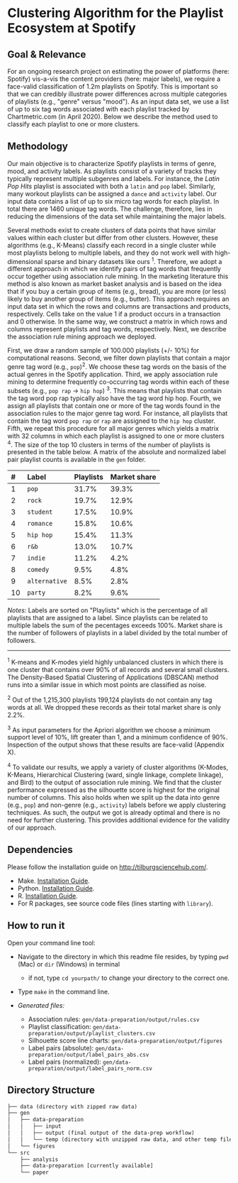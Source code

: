 # Clustering Algorithm for the Playlist Ecosystem at Spotify

## Goal & Relevance

For an ongoing research project on estimating the power of platforms (here: Spotify) vis-a-vis the content providers (here: major labels), we require
a face-valid classification of 1.2m playlists on Spotify. This is important so that we can credibly illustrate power differences across multiple categories of playlists (e.g., "genre" versus "mood"). As an input data set, we use a list of up to six tag words associated with each playlist tracked by Chartmetric.com (in April 2020). Below we describe the method used to classify each playlist to one or more clusters. 

## Methodology

Our main objective is to characterize Spotify playlists in terms of genre, mood, and activity labels. As playlists consist of a variety of tracks they typically represent multiple subgenres and labels. For instance, the *Latin Pop Hits* playlist is associated with both a `latin` and `pop` label. Similarly, many workout playlists can be assigned a `dance` and `activity` label. Our input data contains a list of up to six micro tag words for each playlist. In total there are 1460 unique tag words. The challenge, therefore, lies in reducing the dimensions of the data set while maintaining the major labels. 

Several methods exist to create clusters of data points that have similar values within each cluster but differ from other clusters. However, these algorithms (e.g., K-Means) classify each record in a single cluster while most playlists belong to multiple labels, and they do not work well with high-dimensional sparse and binary datasets like ours <sup>1</sup>. Therefore, we adopt a different approach in which we identify pairs of tag words that frequently occur together using association rule mining. In the marketing literature this method is also known as market basket analysis and is based on the idea that if you buy a certain group of items (e.g., bread), you are more (or less) likely to buy another group of items (e.g., butter). This approach requires an input data set in which the rows and columns are transactions and products, respectively. Cells take on the value 1 if a product occurs in a transaction and 0 otherwise. In the same way, we construct a matrix in which rows and columns represent playlists and tag words, respectively. Next, we describe the association rule mining approach we deployed. 

First, we draw a random sample of 100.000 playlists (+/- 10%) for computational reasons. Second, we filter down playlists that contain a major genre tag word (e.g., `pop`)<sup>2</sup>. We choose these tag words on the basis of the actual genres in the Spotify application. Third, we apply association rule mining to determine frequently co-occurring tag words within each of these subsets (e.g., `pop rap` → `hip hop`) <sup>3</sup>. This means that playlists that contain the tag word pop rap typically also have the tag word hip hop. Fourth, we assign all playlists that contain one or more of the tag words found in the association rules to the major genre tag word. For instance, all playlists that contain the tag word `pop rap` or `rap` are assigned to the `hip hop` cluster. Fifth, we repeat this procedure for all major genres which yields a matrix with 32 columns in which each playlist is assigned to one or more clusters <sup>4</sup>. The size of the top 10 clusters in terms of the number of playlists is presented in the table below. A matrix of the absolute and normalized label pair playlist counts is available in the `gen` folder.

| # | Label | Playlists | Market share |
| :----- |:----- |:----- |:----- |
| 1 | `pop` | 31.7% | 39.3% | 
| 2 | `rock` | 19.7% | 12.9%| 
| 3 | `student` | 17.5% | 10.9%| 
| 4 | `romance` | 15.8% | 10.6%| 
| 5 | `hip hop` | 15.4% | 11.3%| 
| 6 | `r&b` | 13.0% | 10.7%| 
| 7 | `indie` | 11.2% | 4.2%| 
| 8 | `comedy` | 9.5% | 4.8%| 
| 9 | `alternative` | 8.5% | 2.8% | 
| 10 | `party` | 8.2% | 9.6% |

*Notes:* Labels are sorted on "Playlists" which is the percentage of all playlists that are assigned to a label. Since playlists can be related to multiple labels the sum of the pecentages exceeds 100%. Market share is the number of followers of playlists in a label divided by the total number of followers.

<hr>

<sup>1</sup> K-means and K-modes yield highly unbalanced clusters in which there is one cluster that contains over 90% of all records and several small clusters. The Density-Based Spatial Clustering of Applications (DBSCAN) method runs into a similar issue in which most points are classified as noise. 

<sup>2</sup> Out of the 1,215,300 playlists 199,124 playlists do not contain any tag words at all. We dropped these records as their total market share is only 2.2%.  

<sup>3</sup> As input parameters for the Apriori algorithm we choose a minimum support level of 10%, lift greater than 1, and a minimum confidence of 90%. Inspection of the output shows that these results are face-valid (Appendix X).

<sup>4</sup> To validate our results, we apply a variety of cluster algorithms (K-Modes, K-Means, Hierarchical Clustering (ward, single linkage, complete linkage), and Bird) to the output of association rule mining. We find that the cluster performance expressed as the silhouette score is highest for the original number of columns. This also holds when we split up the data into genre (e.g., `pop`) and non-genre (e.g., `activity`) labels before we apply clustering techniques. As such, the output we got is already optimal and there is no need for further clustering. This provides additional evidence for the validity of our approach.

## Dependencies

Please follow the installation guide on http://tilburgsciencehub.com/.

- Make. [Installation Guide](http://tilburgsciencehub.com/setup/make).
- Python. [Installation Guide](http://tilburgsciencehub.com/setup/python/).
- R. [Installation Guide](http://tilburgsciencehub.com/setup/r/).
- For R packages, see source code files (lines starting with `library`).

## How to run it

Open your command line tool:

- Navigate to the directory in which this readme file resides, by typing `pwd` (Mac) or `dir` (Windows) in terminal

  - if not, type `cd yourpath/` to change your directory to the correct one.
  
- Type `make` in the command line.

- *Generated files:*
	- Association rules: `gen/data-preparation/output/rules.csv`
	- Playlist classification: `gen/data-preparation/output/playlist_clusters.csv`
	- Silhouette score line charts: `gen/data-preparation/output/figures`
	- Label pairs (absolute): `gen/data-preparation/output/label_pairs_abs.csv`
	- Label pairs (normalized): `gen/data-preparation/output/label_pairs_norm.csv`

## Directory Structure

```txt
├── data (directory with zipped raw data)
├── gen
│   ├── data-preparation
│   │   ├── input
│   │   ├── output (final output of the data-prep workflow)
│   │   └── temp (directory with unzipped raw data, and other temp files)
│   └── figures
└── src
    ├── analysis
    ├── data-preparation [currently available]
    └── paper
```
